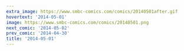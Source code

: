 ```yaml
---
extra_image: https://www.smbc-comics.com/comics/20140501after.gif
hovertext: '2014-05-01'
image: https://www.smbc-comics.com/comics/20140501.png
next_comic: '2014-05-02'
prev_comic: '2014-04-30'
title: '2014-05-01'
---
```


